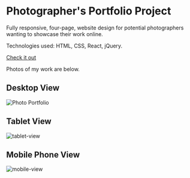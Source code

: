 # Photographer's Portfolio Project


Fully responsive, four-page, website design for potential photographers wanting to showcase their work online. 

Technologies used: HTML, CSS, React, jQuery.

[Check it out](https://rosoema.github.io/photo-portfolio/)


Photos of my work are below. 

## Desktop View
![Photo Portfolio](https://user-images.githubusercontent.com/98010825/151342092-4691004e-f276-4daa-8955-3760fcaac143.png)


## Tablet View
![tablet-view](https://user-images.githubusercontent.com/98010825/151344629-9d2dff4c-2a85-459b-b957-28dc31e574d8.png)



## Mobile Phone View
![mobile-view](https://user-images.githubusercontent.com/98010825/151345378-161b8cc0-7750-4fb9-859c-9aefe9936d0c.png)
